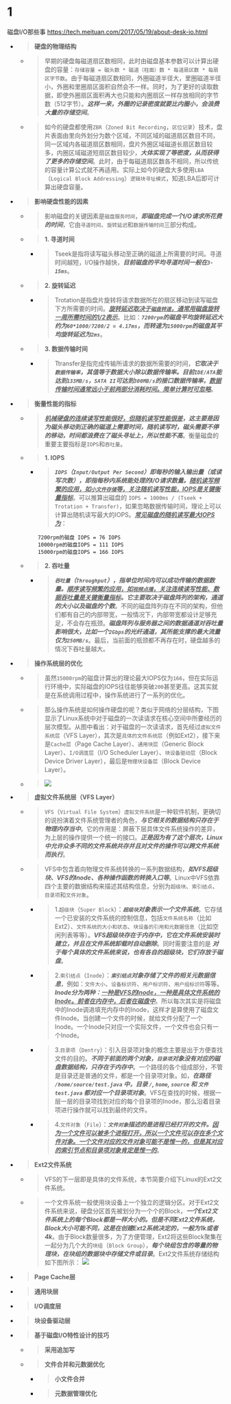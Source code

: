 
# 1

磁盘I/O那些事 https://tech.meituan.com/2017/05/19/about-desk-io.html
- > **硬盘的物理结构**
  * > 早期的硬盘每磁道扇区数相同，此时由磁盘基本参数可以计算出硬盘的容量：`存储容量 = 磁头数 * 磁道（柱面）数 * 每道扇区数 * 每扇区字节数`。由于每磁道扇区数相同，外圈磁道半径大，里圈磁道半径小，外圈和里圈扇区面积自然会不一样。同时，为了更好的读取数据，即使外圈扇区面积再大也只能和内圈扇区一样存放相同的字节数（512字节）。***这样一来，外圈的记录密度就要比内圈小，会浪费大量的存储空间***。
  * > 如今的硬盘都使用`ZBR`（`Zoned Bit Recording`，`区位记录`）技术，盘片表面由里向外划分为数个区域，不同区域的磁道扇区数目不同，同一区域内各磁道扇区数相同，盘片外圈区域磁道长扇区数目较多，内圈区域磁道短扇区数目较少，***大体实现了等密度，从而获得了更多的存储空间***。此时，由于每磁道扇区数各不相同，所以传统的容量计算公式就不再适用。实际上如今的硬盘大多使用`LBA`（`Logical Block Addressing`）`逻辑块寻址模式`，知道LBA后即可计算出硬盘容量。
- > **影响硬盘性能的因素**
  * > 影响磁盘的关键因素是`磁盘服务时间`，***即磁盘完成一个I/O请求所花费的时间***，它由`寻道时间`、`旋转延迟`和`数据传输时间`三部分构成。
  * > **1. 寻道时间**
    + > Tseek是指将读写磁头移动至正确的磁道上所需要的时间。寻道时间越短，I/O操作越快，***目前磁盘的平均寻道时间一般在`3-15ms`***。
  * > **2. 旋转延迟**
    + > Trotation是指盘片旋转将请求数据所在的扇区移动到读写磁盘下方所需要的时间。***<ins>旋转延迟取决于`磁盘转速`，通常用磁盘旋转一周所需时间的1/2表示</ins>***。比如：***`7200rpm`的磁盘平均旋转延迟大约为`60*1000/7200/2 = 4.17ms`，而转速为`15000rpm`的磁盘其平均旋转延迟为`2ms`***。
  * > **3. 数据传输时间**
    + > Ttransfer是指完成传输所请求的数据所需要的时间，***它取决于`数据传输率`，其值等于数据大小除以数据传输率。目前`IDE/ATA`能达到`133MB/s`，`SATA II`可达到`300MB/s`的接口数据传输率，<ins>数据传输时间通常远小于前两部分消耗时间。简单计算时可忽略<ins>***。
- > **衡量性能的指标**
  * > ***<ins>机械硬盘的连续读写性能很好，但随机读写性能很差</ins>，这主要是因为磁头移动到正确的磁道上需要时间，随机读写时，磁头需要不停的移动，时间都浪费在了磁头寻址上，所以性能不高***。衡量磁盘的重要主要指标是`IOPS`和`吞吐量`。
  * > **1. IOPS**
    + > ***`IOPS`（`Input/Output Per Second`）即每秒的输入输出量（或读写次数），即指每秒内系统能处理的I/O请求数量。<ins>随机读写频繁的应用，如`小文件存储`等，关注随机读写性能，IOPS是关键衡量指标</ins>***。可以推算出磁盘的 `IOPS = 1000ms / (Tseek + Trotation + Transfer)`，如果忽略数据传输时间，理论上可以计算出随机读写最大的IOPS。***<ins>常见磁盘的随机读写最大IOPS为</ins>***：
      ```console
      7200rpm的磁盘 IOPS = 76 IOPS
      10000rpm的磁盘IOPS = 111 IOPS
      15000rpm的磁盘IOPS = 166 IOPS
      ```
  * > **2. 吞吐量**
    + > ***`吞吐量`（`Throughput`），指单位时间内可以成功传输的数据数量。<ins>顺序读写频繁的应用，如`视频点播`，关注连续读写性能、数据吞吐量是关键衡量指标</ins>。它主要取决于磁盘阵列的架构，通道的大小以及磁盘的个数***。不同的磁盘阵列存在不同的架构，但他们都有自己的内部带宽，一般情况下，内部带宽都设计足够充足，不会存在瓶颈。***磁盘阵列与服务器之间的数据通道对吞吐量影响很大，比如一个`2Gbps`的光纤通道，其所能支撑的最大流量仅为`250MB/s`***。最后，当前面的瓶颈都不再存在时，硬盘越多的情况下吞吐量越大。
- > **操作系统层的优化**
  * > 虽然`15000rpm`的磁盘计算出的理论最大IOPS仅为`166`，但在实际运行环境中，实际磁盘的IOPS往往能够突破`200`甚至更高。这其实就是在系统调用过程中，操作系统进行了一系列的优化。
  * > 那么操作系统是如何操作硬盘的呢？类似于网络的分层结构，下图显示了Linux系统中对于磁盘的一次读请求在核心空间中所要经历的层次模型。从图中看出：对于磁盘的一次读请求，首先经过`虚拟文件系统层`（VFS Layer），其次是`具体的文件系统层`（例如Ext2），接下来是`Cache层`（Page Cache Layer）、`通用块层`（Generic Block Layer）、`I/O调度层`（I/O Scheduler Layer）、`块设备驱动层`（Block Device Driver Layer），最后是`物理块设备层`（Block Device Layer）。
  * > ![](https://awps-assets.meituan.net/mit-x/blog-images-bundle-2017/6e034503.png)
- > **虚拟文件系统层（VFS Layer）**
  * > `VFS`（`Virtual File System`）`虚拟文件系统`是一种软件机制，更确切的说扮演着文件系统管理者的角色，***与它相关的数据结构只存在于物理内存当中***。它的作用是：屏蔽下层具体文件系统操作的差异，为上层的操作提供一个统一的接口。***正是因为有了这个层次，Linux中允许众多不同的文件系统共存并且对文件的操作可以跨文件系统而执行***。
  * > VFS中包含着向物理文件系统转换的一系列数据结构，***如VFS超级块、VFS的Inode、各种操作函数的转换入口等***。Linux中VFS依靠四个主要的数据结构来描述其结构信息，分别为`超级块`、`索引结点`、`目录项`和`文件对象`。
    + > 1.`超级块`（`Super Block`）：***`超级块`对象表示一个文件系统***。它存储一个已安装的文件系统的控制信息，包括`文件系统名称`（比如Ext2）、`文件系统的大小和状态`、`块设备的引用和元数据信息`（比如空闲列表等等）。***VFS超级块存在于内存中，它在文件系统安装时建立，并且在文件系统卸载时自动删除***。同时需要注意的是 ***对于每个具体的文件系统来说，也有各自的超级块，它们存放于磁盘***。
    + > 2.`索引结点`（`Inode`）：***`索引结点`对象存储了文件的相关元数据信息***，例如：`文件大小`、`设备标识符`、`用户标识符`、`用户组标识符`等等。***Inode分为两种：<ins>一种是VFS的Inode，一种是具体文件系统的Inode。前者在内存中，后者在磁盘中</ins>***。所以每次其实是将磁盘中的Inode调进填充内存中的Inode，这样才是算使用了磁盘文件Inode。当创建一个文件的时候，就给文件分配了一个Inode。一个Inode只对应一个实际文件，一个文件也会只有一个Inode。
    + > 3.`目录项`（`Dentry`）：引入目录项对象的概念主要是出于方便查找文件的目的。***不同于前面的两个对象，`目录项`对象没有对应的磁盘数据结构，只存在于内存中***。一个路径的各个组成部分，不管是目录还是普通的文件，都是一个目录项对象。如，***在路径 `/home/source/test.java` 中，目录 `/`, `home`, `source` 和 `文件 test.java` 都对应一个目录项对象***。VFS在查找的时候，根据一层一层的目录项找到对应的每个目录项的Inode，那么沿着目录项进行操作就可以找到最终的文件。
    + > 4.`文件对象`（`File`）：***`文件对象`描述的是进程已经打开的文件。<ins>因为一个文件可以被多个进程打开，所以一个文件可以存在多个文件对象。一个文件对应的文件对象可能不是惟一的，但是其对应的索引节点和目录项对象肯定是惟一的</ins>***。
- > **Ext2文件系统**
  * > VFS的下一层即是具体的文件系统，本节简要介绍下Linux的Ext2文件系统。
  * > 一个文件系统一般使用块设备上一个独立的逻辑分区。对于Ext2文件系统来说，硬盘分区首先被划分为一个个的Block，***一个Ext2文件系统上的每个Block都是一样大小的。但是不同Ext2文件系统，Block大小可能不同，这是在创建Ext2系统决定的，一般为1k或者4k***。由于Block数量很多，为了方便管理，Ext2将这些Block聚集在一起分为几个大的`块组`（`Block Group`），***每个块组包含的等量的物理块，在块组的数据块中存储文件或目录***。Ext2文件系统存储结构如下图所示： ![](https://awps-assets.meituan.net/mit-x/blog-images-bundle-2017/88a82956.png)
- > **Page Cache层**
- > **通用块层**
- > **I/O调度层**
- > **块设备驱动层**
- > **基于磁盘I/O特性设计的技巧**
  * > **采用追加写**
  * > **文件合并和元数据优化**
    + > **小文件合并**
    + > **元数据管理优化**
